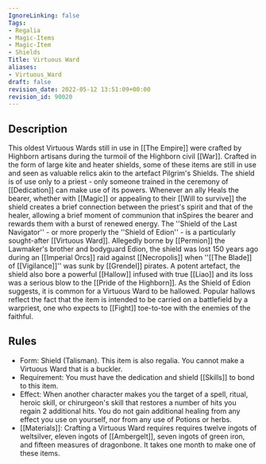 ```yaml
---
IgnoreLinking: false
Tags:
- Regalia
- Magic-Items
- Magic-Item
- Shields
Title: Virtuous Ward
aliases:
- Virtuous_Ward
draft: false
revision_date: 2022-05-12 13:51:09+00:00
revision_id: 90020
---
```


## Description
This oldest Virtuous Wards still in use in [[The Empire]] were crafted by Highborn artisans during the turmoil of the Highborn civil [[War]]. Crafted in the form of large kite and heater shields, some of these items are still in use and seen as valuable relics akin to the artefact Pilgrim's Shields. The shield is of use only to a priest - only someone trained in the ceremony of [[Dedication]] can make use of its powers. Whenever an ally Heals the bearer, whether with [[Magic]] or appealing to their [[Will to survive]] the shield creates a brief connection between the priest's spirit and that of the healer, allowing a brief moment of communion that inSpires the bearer and rewards them with a burst of renewed energy.
The ''Shield of the Last Navigator'' - or more properly the ''Shield of Edion'' - is a particularly sought-after [[Virtuous Ward]]. Allegedly borne by [[Permion]] the Lawmaker's brother and bodyguard Edion, the shield was lost 150 years ago during an [[Imperial Orcs]] raid against [[Necropolis]] when ''[[The Blade]] of [[Vigilance]]'' was sunk by [[Grendel]] pirates. A potent artefact, the shield also bore a powerful [[Hallow]] infused with true [[Liao]] and its loss was a serious blow to the [[Pride of the Highborn]].
As the Shield of Edion suggests, it is common for a Virtuous Ward to be hallowed. Popular hallows reflect the fact that the item is intended to be carried on a battlefield by a warpriest, one who expects to [[Fight]] toe-to-toe with the enemies of the faithful.
## Rules
* Form: Shield (Talisman). This item is also regalia. You cannot make a Virtuous Ward that is a buckler.
* Requirement: You must have the dedication and shield [[Skills]] to bond to this item. 
* Effect: When another character makes you the target of a spell, ritual, heroic skill, or chirurgeon's skill that restores a number of hits you regain 2 additional hits. You do not gain additional healing from any effect you use on yourself, nor from any use of Potions or herbs.
* [[Materials]]: Crafting a Virtuous Ward requires requires twelve ingots of weltsilver, eleven ingots of [[Ambergelt]], seven ingots of green iron, and fifteen measures of dragonbone. It takes one month to make one of these items.